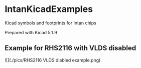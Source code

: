 # IntanKicadExamples
Kicad symbols and footprints for Intan chips

Prepared with Kicad 5.1.9

## Example for RHS2116 with VLDS disabled

![](./pics/RHS2116 VLDS diabled example.png)